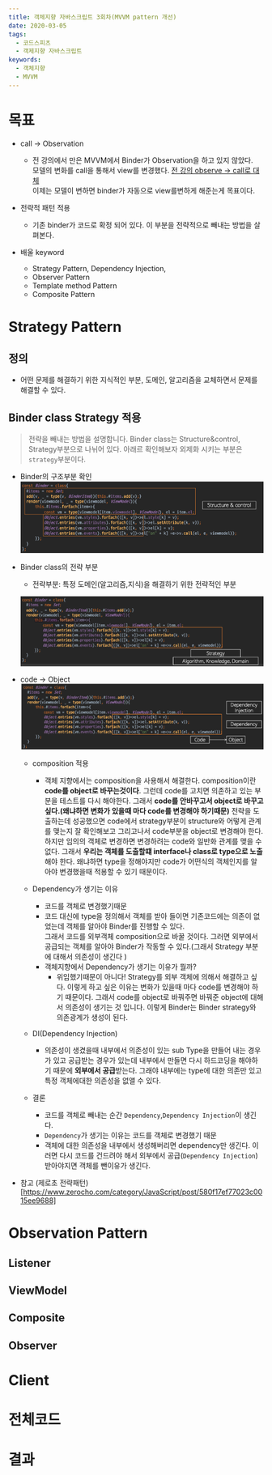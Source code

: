 ```yaml
---
title: 객체지향 자바스크립트 3회차(MVVM pattern 개선)
date: 2020-03-05
tags:
  - 코드스피츠
  - 객제지향 자바스크립트
keywords:
  - 객체지향
  - MVVM
---
```


# 목표 
* call -> Observation
    - 전 강의에서 만은 MVVM에서 Binder가 Observation을 하고 있지 않았다.  
모델의 변화를 call을 통해서 view를 변경했다.  [전 강의 observe -> call로 대체](https://happyjy.github.io/객체지향%20자바스크립트_2/#observe---call로-대체)  
이제는 모델이 변하면 binder가 자동으로 view를변하게 해준는게 목표이다.   

* 전략적 패턴 적용
    - 기존 binder가 코드로 확정 되어 있다. 이 부분을 전략적으로 빼내는 방법을 살펴본다. 

* 배울 keyword 
    - Strategy Pattern, Dependency Injection, 
    - Observer Pattern
    - Template method Pattern
    - Composite Pattern


# Strategy Pattern

## 정의
* 어떤 문제를 해결하기 위한 지식적인 부분, 도메인, 알고리즘을 교체하면서 문제를 해결할 수 있다. 

## Binder class Strategy 적용
> 전략을 빼내는 방법을 설명합니다. 
> Binder class는 Structure&control, Strategy부분으로 나뉘어 있다. 아래르 확인해보자 
> 외제화 시키는 부분은 `strategy`부분이다.

* Binder의 구조부분 확인
![Structure & control](./3회/1.Strategy_Structure&Control.png) 

*  Binder class의 전략 부분 
    - 전략부분: 특정 도메인(알고리즘,지식)을 해결하기 위한 전략적인 부분 

    ![Strategy](./3회/2.Strategy_Strategy.png)

* code -> Object
![Code->Object](./3회/3.Strategy_CodeToObject.png)

    - composition 적용 
        * 객체 지향에서는 composition을 사용해서 해결한다.
        composition이란 **code를 object로 바꾸는것이다**.
        그런데 code를 고치면 의존하고 있는 부분을 테스트를 다시 해야한다.
        그래서 **code를 안바꾸고서 object로 바꾸고 싶다.(왜냐하면 변화가 있을때 마다 code를 변경해야 하기때문)**
        전략을 도출하는데 성공했으면 code에서 strategy부분이 structure와 어떻게 관계를 맺는지 잘 확인해보고 그리고나서 code부분을 object로 변경해야 한다.
        하지만 임의의 객체로 변경하면 변경하려는 code와 일반화 관계를 맺을 수 없다. 
        그래서 **우리는 객체를 도출할떄 interface나 class로 type으로 노출**해야 한다. 
        왜냐하면 type을 정해야지만 code가 어떤식의 객체인지를 알아야 변경했을때 적용할 수 있기 때문이다. 
        

    - Dependency가 생기는 이유 
        * 코드를 객체로 변경했기때문 
        * 코드 대신에 type을 정의해서 객체를 받아 들이면 기존코드에는 의존이 없었는데 객체를 알아야 Binder를 진행할 수 있다.  
        그래서 코드를 외부객체 composition으로 바꿀 것이다. 그러면 외부에서 공급되는 객체를 알아야 Binder가 작동할 수 있다.(그래서 Strategy 부분에 대해서 의존성이 생긴다 )
        * 객체지향에서 Dependency가 생기는 이유가 뭘까? 
            - 위임했기때문이 아니다! Strategy를 외부 객체에 의해서 해결하고 싶다. 이렇게 하고 싶은 이유는 변화가 있을때 마다 code를 변경해야 하기 때문이다. 그래서 code를 object로 바꿔주면 바꿔준 object에 대해서 의존성이 생기는 것 입니다. 이렇게 Binder는 Binder strategy와 의존광계가 생성이 된다.

    - DI(Dependency Injection)
        * 의존성이 생겼을때 내부에서 의존성이 있는 sub Type을 만들어 내는 경우가 있고 공급받는 경우가 있는데 내부에서 만들면 다시 하드코딩을 해야하기 때문에 **외부에서 공급**받는다. 그래야 내부에는 type에 대한 의존만 있고 특정 객체에대한 의존성을 없앨 수 있다. 

    - 결론
        * 코드를 객체로 빼내는 순간 `Dependency`,`Dependency Injection`이 생긴다.
        * `Dependency`가 생기는 이유는 코드를 객체로 변경했기 때문 
        * 객체에 대한 의존성을 내부에서 생성해버리면 dependency만 생긴다.  이러면 다시 코드를 건드려야 해서 외부에서 공급(`Dependency Injection`)받아야지면 객체를 뺀이유가 생긴다.  






* 참고 
(제로초 전략패턴)[https://www.zerocho.com/category/JavaScript/post/580f17ef77023c0015ee9688]

# Observation Pattern
## Listener
## ViewModel
## Composite
## Observer

# Client
# 전체코드


# 결과  